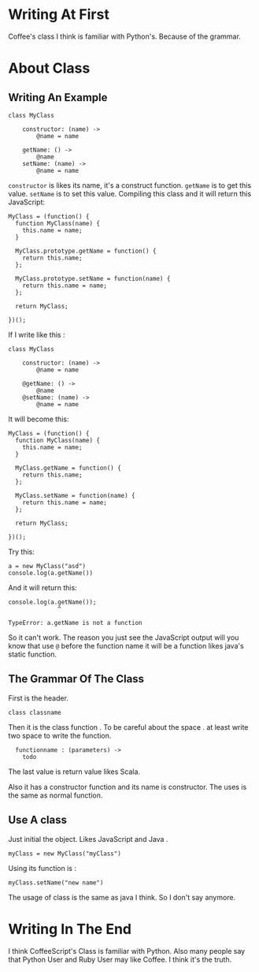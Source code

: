 # Writing At First
Coffee's class I think is familiar with Python's. Because of the grammar.
# About Class
## Writing An Example
```
class MyClass

    constructor: (name) ->
        @name = name

    getName: () ->
        @name
    setName: (name) ->
        @name = name
```
`constructor` is likes its name, it's a construct function.
`getName` is to get this value.
`setName` is to set this value.
Compiling this class and it will return this JavaScript:
```
MyClass = (function() {
  function MyClass(name) {
    this.name = name;
  }

  MyClass.prototype.getName = function() {
    return this.name;
  };

  MyClass.prototype.setName = function(name) {
    return this.name = name;
  };

  return MyClass;

})();
```
If I write like this :
```
class MyClass

    constructor: (name) ->
        @name = name

    @getName: () ->
        @name
    @setName: (name) ->
        @name = name
```
It will become this:
```
MyClass = (function() {
  function MyClass(name) {
    this.name = name;
  }

  MyClass.getName = function() {
    return this.name;
  };

  MyClass.setName = function(name) {
    return this.name = name;
  };

  return MyClass;

})();
```
Try this:
```
a = new MyClass("asd")
console.log(a.getName())
```
And it will return this:
```
console.log(a.getName());
              ^

TypeError: a.getName is not a function
```
So it can't work. The reason you just see the JavaScript output will you know that use `@` before the function name it will be a function likes java's static function.
## The Grammar Of The Class
First is the header.
```
class classname
```
Then it is the class function . To be careful about the space .
at least write two space to write the function.
```
  functionname : (parameters) ->
    todo
```
The last value is return value likes Scala.

Also it has a constructor function and its name is constructor. The uses is the same as normal function.
## Use A class
Just initial the object. Likes JavaScript and Java .
```
myClass = new MyClass("myClass")
```
Using its function is :
```
myClass.setName("new name")
```
The usage of class is the same as java I think. So I don't say anymore.
# Writing In The End
I think CoffeeScript's Class is familiar with Python. Also many people say that Python User and Ruby User may like Coffee. I think it's the truth.
